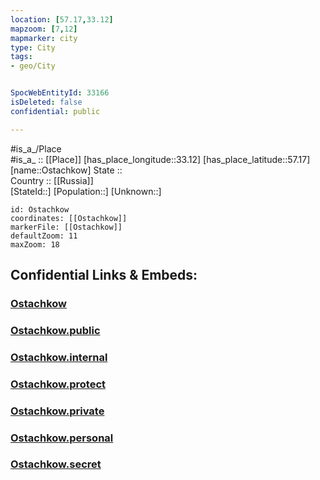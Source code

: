 ```yaml
---
location: [57.17,33.12] 
mapzoom: [7,12] 
mapmarker: city 
type: City
tags:
- geo/City


SpocWebEntityId: 33166
isDeleted: false
confidential: public

---
```

#is_a_/Place  
#is_a_ :: [[Place]] 
[has_place_longitude::33.12] 
[has_place_latitude::57.17] 
[name::Ostachkow] 
State ::  
Country :: [[Russia]]  
[StateId::] 
[Population::] 
[Unknown::] 


```leaflet
id: Ostachkow
coordinates: [[Ostachkow]] 
markerFile: [[Ostachkow]] 
defaultZoom: 11 
maxZoom: 18
```


## Confidential Links & Embeds: 

### [Ostachkow](/_Standards/Earth/Continent/Europe/Europe~East/Russia/Russia~Central/Tver_Oblast/City/Ostachkow.md) 

### [Ostachkow.public](/_public/Earth/Continent/Europe/Europe~East/Russia/Russia~Central/Tver_Oblast/City/Ostachkow.public.md) 

### [Ostachkow.internal](/_internal/Earth/Continent/Europe/Europe~East/Russia/Russia~Central/Tver_Oblast/City/Ostachkow.internal.md) 

### [Ostachkow.protect](/_protect/Earth/Continent/Europe/Europe~East/Russia/Russia~Central/Tver_Oblast/City/Ostachkow.protect.md) 

### [Ostachkow.private](/_private/Earth/Continent/Europe/Europe~East/Russia/Russia~Central/Tver_Oblast/City/Ostachkow.private.md) 

### [Ostachkow.personal](/_personal/Earth/Continent/Europe/Europe~East/Russia/Russia~Central/Tver_Oblast/City/Ostachkow.personal.md) 

### [Ostachkow.secret](/_secret/Earth/Continent/Europe/Europe~East/Russia/Russia~Central/Tver_Oblast/City/Ostachkow.secret.md)

